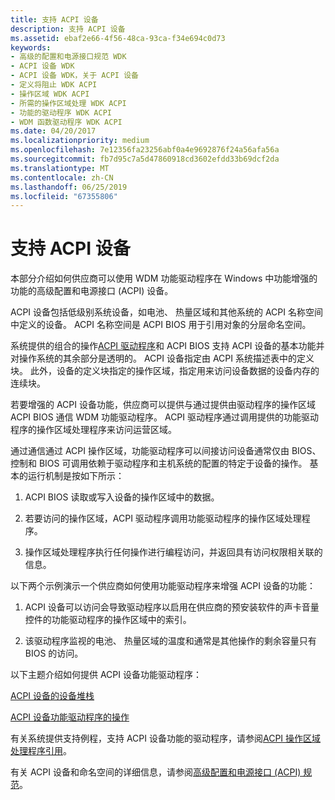 ```yaml
---
title: 支持 ACPI 设备
description: 支持 ACPI 设备
ms.assetid: ebaf2e66-4f56-48ca-93ca-f34e694c0d73
keywords:
- 高级的配置和电源接口规范 WDK
- ACPI 设备 WDK
- ACPI 设备 WDK，关于 ACPI 设备
- 定义将阻止 WDK ACPI
- 操作区域 WDK ACPI
- 所需的操作区域处理 WDK ACPI
- 功能的驱动程序 WDK ACPI
- WDM 函数驱动程序 WDK ACPI
ms.date: 04/20/2017
ms.localizationpriority: medium
ms.openlocfilehash: 7e12356fa23256abf0a4e9692876f24a56afa56a
ms.sourcegitcommit: fb7d95c7a5d47860918cd3602efdd33b69dcf2da
ms.translationtype: MT
ms.contentlocale: zh-CN
ms.lasthandoff: 06/25/2019
ms.locfileid: "67355806"
---
```

# <a name="supporting-acpi-devices"></a>支持 ACPI 设备


本部分介绍如何供应商可以使用 WDM 功能驱动程序在 Windows 中功能增强的功能的高级配置和电源接口 (ACPI) 设备。

ACPI 设备包括低级别系统设备，如电池、 热量区域和其他系统的 ACPI 名称空间中定义的设备。 ACPI 名称空间是 ACPI BIOS 用于引用对象的分层命名空间。

系统提供的组合的操作[ACPI 驱动程序](https://docs.microsoft.com/windows-hardware/drivers/kernel/acpi-driver)和 ACPI BIOS 支持 ACPI 设备的基本功能并对操作系统的其余部分是透明的。 ACPI 设备指定由 ACPI 系统描述表中的定义块。 此外，设备的定义块指定的操作区域，指定用来访问设备数据的设备内存的连续块。

若要增强的 ACPI 设备功能，供应商可以提供与通过提供由驱动程序的操作区域 ACPI BIOS 通信 WDM 功能驱动程序。 ACPI 驱动程序通过调用提供的功能驱动程序的操作区域处理程序来访问运营区域。

通过通信通过 ACPI 操作区域，功能驱动程序可以间接访问设备通常仅由 BIOS、 控制和 BIOS 可调用依赖于驱动程序和主机系统的配置的特定于设备的操作。 基本的运行机制是按如下所示：

1.  ACPI BIOS 读取或写入设备的操作区域中的数据。

2.  若要访问的操作区域，ACPI 驱动程序调用功能驱动程序的操作区域处理程序。

3.  操作区域处理程序执行任何操作进行编程访问，并返回具有访问权限相关联的信息。

以下两个示例演示一个供应商如何使用功能驱动程序来增强 ACPI 设备的功能：

1.  ACPI 设备可以访问会导致驱动程序以启用在供应商的预安装软件的声卡音量控件的功能驱动程序的操作区域中的索引。

2.  该驱动程序监视的电池、 热量区域的温度和通常是其他操作的剩余容量只有 BIOS 的访问。

以下主题介绍如何提供 ACPI 设备功能驱动程序：

[ACPI 设备的设备堆栈](device-stacks-for-an-acpi-device.md)

[ACPI 设备功能驱动程序的操作](operation-of-an-acpi-device-function-driver.md)

有关系统提供支持例程，支持 ACPI 设备功能的驱动程序，请参阅[ACPI 操作区域处理程序引用](https://docs.microsoft.com/windows-hardware/drivers/ddi/content/_acpi/index)。

有关 ACPI 设备和命名空间的详细信息，请参阅[高级配置和电源接口 (ACPI) 规范](https://go.microsoft.com/fwlink/p/?linkid=866846)。
